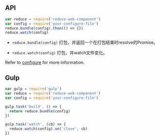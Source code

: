 
## API
```js
var reduce = require('reduce-web-component')
var config = require('your-configure-file')
reduce.bundle(config).then(() => {})
reduce.watch(config)

```

* `reduce.bundle(config)`
打包，并返回一个在打包结束时resolve的Promise。

* `reduce.watch(config)`
打包，并watch文件变化。

Refer to [configure](configure.md) for more information.

## Gulp

```js
var gulp = require('gulp')
var reduce = require('reduce-web-component')
var config = require('your-configure-file')

gulp.task('build', () => {
  return reduce.bundle(config)
})

gulp.task('watch', (cb) => {
  reduce.watch(config).on('close', cb)
})

```

